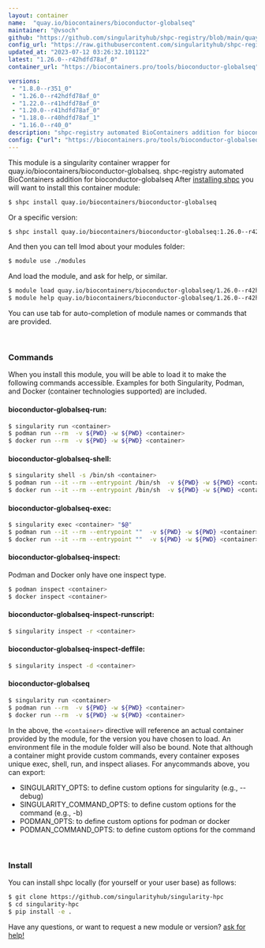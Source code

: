 ```yaml
---
layout: container
name:  "quay.io/biocontainers/bioconductor-globalseq"
maintainer: "@vsoch"
github: "https://github.com/singularityhub/shpc-registry/blob/main/quay.io/biocontainers/bioconductor-globalseq/container.yaml"
config_url: "https://raw.githubusercontent.com/singularityhub/shpc-registry/main/quay.io/biocontainers/bioconductor-globalseq/container.yaml"
updated_at: "2023-07-12 03:26:32.101122"
latest: "1.26.0--r42hdfd78af_0"
container_url: "https://biocontainers.pro/tools/bioconductor-globalseq"

versions:
 - "1.8.0--r351_0"
 - "1.26.0--r42hdfd78af_0"
 - "1.22.0--r41hdfd78af_0"
 - "1.20.0--r41hdfd78af_0"
 - "1.18.0--r40hdfd78af_1"
 - "1.16.0--r40_0"
description: "shpc-registry automated BioContainers addition for bioconductor-globalseq"
config: {"url": "https://biocontainers.pro/tools/bioconductor-globalseq", "maintainer": "@vsoch", "description": "shpc-registry automated BioContainers addition for bioconductor-globalseq", "latest": {"1.26.0--r42hdfd78af_0": "sha256:a3ee04e64274a5070dac442bf358b0f2b4649c262748cf818e3066b8ef54c30f"}, "tags": {"1.8.0--r351_0": "sha256:f09ebf3fe3800aadcd0041448e1ab4f9d4245b6ff7201c41e133d918d628f2af", "1.26.0--r42hdfd78af_0": "sha256:a3ee04e64274a5070dac442bf358b0f2b4649c262748cf818e3066b8ef54c30f", "1.22.0--r41hdfd78af_0": "sha256:7b19ba84385a9350c59275517789f63a2d28b4189f2d8b30b6851c0edfe98684", "1.20.0--r41hdfd78af_0": "sha256:322b0d782e7e59a6fec428c0ce2d698f71154e058335d3ebe8cd8eaeffb633b2", "1.18.0--r40hdfd78af_1": "sha256:510e9130fe7324878bd9baf24a8a11f5f06e2098c4114b49e7c60fb654d6eac3", "1.16.0--r40_0": "sha256:c4e0dbd62e99fc08afd596d46808985a6758db1b50843b90f9cda1644fe4dddf"}, "docker": "quay.io/biocontainers/bioconductor-globalseq"}
---
```


This module is a singularity container wrapper for quay.io/biocontainers/bioconductor-globalseq.
shpc-registry automated BioContainers addition for bioconductor-globalseq
After [installing shpc](#install) you will want to install this container module:


```bash
$ shpc install quay.io/biocontainers/bioconductor-globalseq
```

Or a specific version:

```bash
$ shpc install quay.io/biocontainers/bioconductor-globalseq:1.26.0--r42hdfd78af_0
```

And then you can tell lmod about your modules folder:

```bash
$ module use ./modules
```

And load the module, and ask for help, or similar.

```bash
$ module load quay.io/biocontainers/bioconductor-globalseq/1.26.0--r42hdfd78af_0
$ module help quay.io/biocontainers/bioconductor-globalseq/1.26.0--r42hdfd78af_0
```

You can use tab for auto-completion of module names or commands that are provided.

<br>

### Commands

When you install this module, you will be able to load it to make the following commands accessible.
Examples for both Singularity, Podman, and Docker (container technologies supported) are included.

#### bioconductor-globalseq-run:

```bash
$ singularity run <container>
$ podman run --rm  -v ${PWD} -w ${PWD} <container>
$ docker run --rm  -v ${PWD} -w ${PWD} <container>
```

#### bioconductor-globalseq-shell:

```bash
$ singularity shell -s /bin/sh <container>
$ podman run --it --rm --entrypoint /bin/sh  -v ${PWD} -w ${PWD} <container>
$ docker run --it --rm --entrypoint /bin/sh  -v ${PWD} -w ${PWD} <container>
```

#### bioconductor-globalseq-exec:

```bash
$ singularity exec <container> "$@"
$ podman run --it --rm --entrypoint ""  -v ${PWD} -w ${PWD} <container> "$@"
$ docker run --it --rm --entrypoint ""  -v ${PWD} -w ${PWD} <container> "$@"
```

#### bioconductor-globalseq-inspect:

Podman and Docker only have one inspect type.

```bash
$ podman inspect <container>
$ docker inspect <container>
```

#### bioconductor-globalseq-inspect-runscript:

```bash
$ singularity inspect -r <container>
```

#### bioconductor-globalseq-inspect-deffile:

```bash
$ singularity inspect -d <container>
```



#### bioconductor-globalseq

```bash
$ singularity run <container>
$ podman run --rm  -v ${PWD} -w ${PWD} <container>
$ docker run --rm  -v ${PWD} -w ${PWD} <container>
```


In the above, the `<container>` directive will reference an actual container provided
by the module, for the version you have chosen to load. An environment file in the
module folder will also be bound. Note that although a container
might provide custom commands, every container exposes unique exec, shell, run, and
inspect aliases. For anycommands above, you can export:

 - SINGULARITY_OPTS: to define custom options for singularity (e.g., --debug)
 - SINGULARITY_COMMAND_OPTS: to define custom options for the command (e.g., -b)
 - PODMAN_OPTS: to define custom options for podman or docker
 - PODMAN_COMMAND_OPTS: to define custom options for the command

<br>

### Install

You can install shpc locally (for yourself or your user base) as follows:

```bash
$ git clone https://github.com/singularityhub/singularity-hpc
$ cd singularity-hpc
$ pip install -e .
```

Have any questions, or want to request a new module or version? [ask for help!](https://github.com/singularityhub/singularity-hpc/issues)